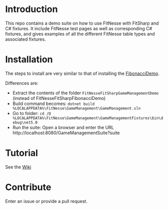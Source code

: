 # Introduction 
This repo contains a demo suite on how to use FitNesse with FitSharp and C# fixtures. It include FitNesse test pages as well as 
corresponding C# fixtures, and gives examples of all the different FitNesse table types and associated fixtures.

# Installation
The steps to install are very similar to that of installing the [FibonacciDemo](https://github.com/essenius/FitNesseFitSharpFibonacciDemo).

Differences are:
* Extract the contents of the folder ```FitNesseFitSharpGameManagementDemo``` (instead of FitNesseFitSharpFibonacciDemo)
* Build command becomes: ```dotnet build %LOCALAPPDATA%\FitNesse\GameManagement\GameManagement.sln```
* Go to folder: ```cd /D %LOCALAPPDATA%\FitNesse\GameManagement\GameManagementFixtures\bin\debug\net5.0```
* Run the suite: Open a browser and enter the URL http://localhost:8080/GameManagementSuite?suite

# Tutorial
See the [Wiki](../wiki)
# Contribute
Enter an issue or provide a pull request. 
